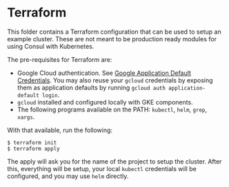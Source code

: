 # Terraform

This folder contains a Terraform configuration that can be used to setup
an example cluster. These are not meant to be production ready modules for
using Consul with Kubernetes.

The pre-requisites for Terraform are:

  * Google Cloud authentication. See [Google Application Default Credentials](https://cloud.google.com/docs/authentication/production). You may also reuse your `gcloud` credentials by exposing them as application defaults by running `gcloud auth application-default login`.
  * `gcloud` installed and configured locally with GKE components.
  * The following programs available on the PATH: `kubectl`, `helm`, `grep`, `xargs`.

With that available, run the following:

```
$ terraform init
$ terraform apply
```

The apply will ask you for the name of the project to setup the cluster.
After this, everything will be setup, your local `kubectl` credentials will
be configured, and you may use `helm` directly.

